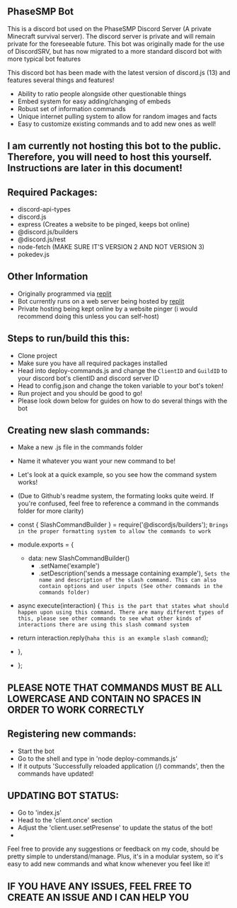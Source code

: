## PhaseSMP Bot

This is a discord bot used on the PhaseSMP Discord Server (A private Minecraft survival server). The discord server is private and will remain private for the foreseeable future. This bot was originally made for the use of DiscordSRV, but has now migrated to a more standard discord bot with more typical bot features


This discord bot has been made with the latest version of discord.js (13) and features several things and features!
- Ability to ratio people alongside other questionable things
- Embed system for easy adding/changing of embeds
- Robust set of information commands
- Unique internet pulling system to allow for random images and facts
- Easy to customize existing commands and to add new ones as well!

## I am currently not hosting this bot to the public. Therefore, you will need to host this yourself. Instructions are later in this document!

## Required Packages:
- discord-api-types
- discord.js
- express (Creates a website to be pinged, keeps bot online)
- @discord.js/builders
- @discord.js/rest
- node-fetch (MAKE SURE IT'S VERSION 2 AND NOT VERSION 3)
- pokedev.js 

## Other Information
- Originally programmed via [replit](https://replit.com)
- Bot currently runs on a web server being hosted by [replit](https://replit.com)
- Private hosting being kept online by a website pinger (i would recommend doing this unless you can self-host)

## Steps to run/build this this:
- Clone project
- Make sure you have all required packages installed
- Head into deploy-commands.js and change the `ClientID` and `GuildID` to your discord bot's clientID and discord server ID
- Head to config.json and change the token variable to your bot's token!
- Run project and you should be good to go!
- Please look down below for guides on how to do several things with the bot

## Creating new slash commands:
- Make a new .js file in the commands folder 
- Name it whatever you want your new command to be!
- Let's look at a quick example, so you see how the command system works!
- (Due to Github's readme system, the formating looks quite weird. If you're confused, feel free to reference a command in the commands folder for more clarity)

- const { SlashCommandBuilder } = require('@discordjs/builders'); `Brings in the proper formatting system to allow the commands to work`
- module.exports = {
  - data: new SlashCommandBuilder()
      - .setName('example')
      - .setDescription('sends a message containing example'), `Sets the name and description of the slash command. This can also contain options and user inputs (See other commands in the commands folder)`
- async execute(interaction) { `This is the part that states what should happen upon using this command. There are many different types of this, please see other commands to see what other kinds of interactions there are using this slash command system`
-	return interaction.reply(`haha this is an example slash command`);
- },
- };

## PLEASE NOTE THAT COMMANDS MUST BE ALL LOWERCASE AND CONTAIN NO SPACES IN ORDER TO WORK CORRECTLY

## Registering new commands:
- Start the bot 
- Go to the shell and type in 'node deploy-commands.js'
- If it outputs 'Successfully reloaded application (/) commands', then the commands have updated!

## UPDATING BOT STATUS:
- Go to 'index.js'
- Head to the 'client.once' section
- Adjust the 'client.user.setPresense' to update the status of the bot!
- 
Feel free to provide any suggestions or feedback on my code, should be pretty simple to understand/manage. Plus, it's in a modular system, so it's easy to add new commands and what know whenever you feel like it!

## IF YOU HAVE ANY ISSUES, FEEL FREE TO CREATE AN ISSUE AND I CAN HELP YOU
